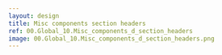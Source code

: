 ```yaml
---
layout: design
title: Misc components section headers
ref: 00.Global_10.Misc_components_d_section_headers
image: 00.Global_10.Misc_components_d_section_headers.png
---
```



